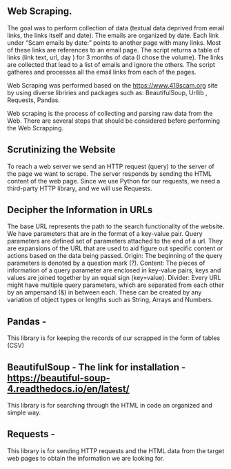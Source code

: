 ## Web Scraping.
The goal was to perform collection of data (textual data deprived from email links, the links itself and date).
The emails are organized by date. Each link under “Scam emails by date:” points to another page with many links. Most of these links are references to an email page. The script returns a table of links (link text, url, day ) for 3 months of data (I chose the volume). The links are collected that lead to a list of emails and ignore the others. The script gatheres and processes all the email links from each of the pages.

Web Scraping was performed based on the https://www.419scam.org site by using diverse libriries and packages such as: BeautifulSoup, Urllib , Requests, Pandas. 

Web scraping is the process of collecting and parsing raw data from the Web.
There are several steps that should be considered before performing the Web Scrapping.

## Scrutinizing the Website
To reach a web server we send an HTTP request (query) to the server of the page we want to scrape. The server responds by sending the HTML content of the web page. Since we use Python for our requests, we need a third-party HTTP library, and we will use Requests.
## Decipher the Information in URLs
The base URL represents the path to the search functionality of the website. We have parameters that are in the format of a key-value pair.
Query parameters are defined set of parameters attached to the end of a url. They are expansions of the URL that are used to aid figure out specific content or actions based on the data being passed.
Origin: The beginning of the query parameters is denoted by a question mark (?). 
Content: The pieces of information of a query parameter are enclosed in key-value pairs, keys and values are joined together by an equal sign (key=value).
Divider: Every URL might have multiple query parameters, which are separated from each other by an ampersand (&) in between each. These can be created by any variation of object types or lengths such as String, Arrays and Numbers.

## Pandas -
This library is for keeping the records of our  scrapped  in the form of tables (CSV)
## BeautifulSoup - The link for installation - https://beautiful-soup-4.readthedocs.io/en/latest/
This library is for searching through the HTML  in  code  an organized and  simple way.
## Requests - 
This library is for sending HTTP requests and  the HTML data from the target web
pages to obtain the information we are looking for.
